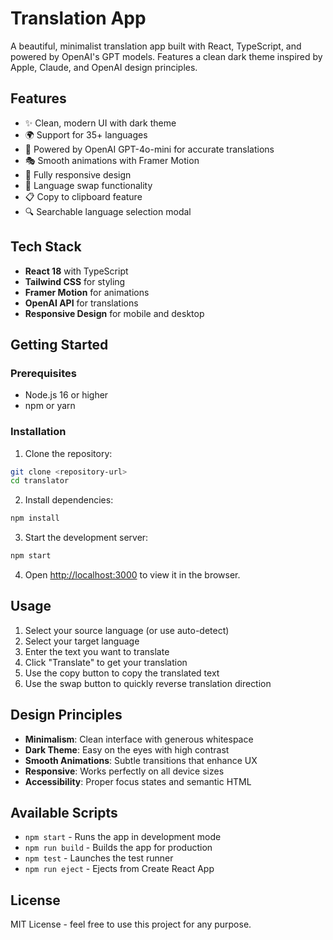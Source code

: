 # Translation App

A beautiful, minimalist translation app built with React, TypeScript, and powered by OpenAI's GPT models. Features a clean dark theme inspired by Apple, Claude, and OpenAI design principles.

## Features

- ✨ Clean, modern UI with dark theme
- 🌍 Support for 35+ languages
- 🤖 Powered by OpenAI GPT-4o-mini for accurate translations
- 🎭 Smooth animations with Framer Motion
- 📱 Fully responsive design
- 🔄 Language swap functionality
- 📋 Copy to clipboard feature
- 🔍 Searchable language selection modal

## Tech Stack

- **React 18** with TypeScript
- **Tailwind CSS** for styling
- **Framer Motion** for animations
- **OpenAI API** for translations
- **Responsive Design** for mobile and desktop

## Getting Started

### Prerequisites

- Node.js 16 or higher
- npm or yarn

### Installation

1. Clone the repository:
```bash
git clone <repository-url>
cd translator
```

2. Install dependencies:
```bash
npm install
```

3. Start the development server:
```bash
npm start
```

4. Open [http://localhost:3000](http://localhost:3000) to view it in the browser.

## Usage

1. Select your source language (or use auto-detect)
2. Select your target language
3. Enter the text you want to translate
4. Click "Translate" to get your translation
5. Use the copy button to copy the translated text
6. Use the swap button to quickly reverse translation direction

## Design Principles

- **Minimalism**: Clean interface with generous whitespace
- **Dark Theme**: Easy on the eyes with high contrast
- **Smooth Animations**: Subtle transitions that enhance UX
- **Responsive**: Works perfectly on all device sizes
- **Accessibility**: Proper focus states and semantic HTML

## Available Scripts

- `npm start` - Runs the app in development mode
- `npm run build` - Builds the app for production
- `npm test` - Launches the test runner
- `npm run eject` - Ejects from Create React App

## License

MIT License - feel free to use this project for any purpose.


